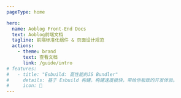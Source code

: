 ```yaml
---
pageType: home

hero:
  name: Aoblog Front-End Docs
  text: Aoblog前端文档
  tagline: 前端标准化组件 & 页面设计规范
  actions:
    - theme: brand
      text: 查看文档
      link: /guide/intro
# features:
#   - title: "Esbuild: 高性能的JS Bundler"
#     details: 基于 Esbuild 构建，构建速度极快，带给你极致的开发体验。
#     icon: 🚀
---
```

